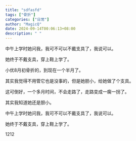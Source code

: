 ```yaml
---
title: "sdfasfd"
tags: ["骨折"]
categories: ["日常"]
author: "MagicQ"
date: 2024-09-14T00:06:13+08:00
description: " "
---
```


中午上学时她问我，我可不可以不戴支具了，我说可以。

她终于不戴支具，穿上鞋上学了。

小优8月初骨折的，到现在一个半月了。

其实我觉得不用管它也是没事的，但是她胆小，给她做了个支具。

这可倒好，一个多月时间，不会走路了，走路变成一瘸一拐了。

其实我知道她还是胆小。

中午上学时她问我，我可不可以不戴支具了，我说可以。

她终于不戴支具，穿上鞋上学了。

1212
